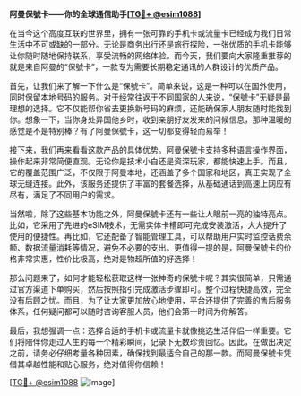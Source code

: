 **阿曼保號卡——你的全球通信助手[[TG💪+ @esim1088](https://t.me/s/esim1088)]**

在当今这个高度互联的世界里，拥有一张可靠的手机卡或流量卡已经成为我们日常生活中不可或缺的一部分。无论是商务出行还是旅行探险，一张优质的手机卡能够让你随时随地保持联系，享受流畅的网络体验。而今天，我们要向大家隆重推荐的就是来自阿曼的“保號卡”，一款专为需要长期稳定通讯的人群设计的优质产品。

首先，让我们来了解一下什么是“保號卡”。简单来说，这是一种可以在国外使用，同时保留本地号码的服务。对于经常往返于不同国家的人来说，“保號卡”无疑是最理想的选择。它不仅能帮你省去更换新号码的麻烦，还能确保家人朋友随时能找到你。想象一下，当你身处异国他乡时，收到亲朋好友发来的问候信息，那种温暖的感觉是不是特别棒？有了阿曼保號卡，这一切都变得轻而易举！

接下来，我们再来看看这款产品的具体优势。阿曼保號卡支持多种语言操作界面，操作起来非常简便直观。无论你是技术小白还是资深玩家，都能快速上手。而且，它的覆盖范围广泛，不仅限于阿曼本地，还涵盖了多个国家和地区，真正实现了全球无缝连接。此外，该服务还提供了丰富的套餐选择，从基础通话到高速上网应有尽有，满足了不同用户的需求。

当然啦，除了这些基本功能之外，阿曼保號卡还有一些让人眼前一亮的独特亮点。比如，它采用了先进的eSIM技术，无需实体卡槽即可完成安装激活，大大提升了使用的便捷性。再比如，它还配备了智能管理工具，可以帮助用户实时监控话费余额、数据流量消耗等情况，避免不必要的支出。更值得一提的是，阿曼保號卡的价格非常实惠，性价比极高，绝对是物超所值的好选择！

那么问题来了，如何才能轻松获取这样一张神奇的保號卡呢？其实很简单，只需通过官方渠道下单购买，然后按照指引完成激活步骤即可。整个过程快捷高效，完全没有后顾之忧。而且，为了让大家更加放心地使用，平台还提供了完善的售后服务体系，任何疑问都可以随时咨询客服人员，他们会第一时间为你解答。

最后，我想强调一点：选择合适的手机卡或流量卡就像挑选生活伴侣一样重要。它们将陪伴你走过人生的每一个精彩瞬间，记录下无数珍贵回忆。因此，在做出决定之前，请务必仔细考量各种因素，确保找到最适合自己的那一款。而阿曼保號卡凭借其卓越性能和贴心服务，绝对值得你信赖！

[[TG💪+ @esim1088](https://t.me/s/esim1088) ![Image](https://i.postimg.cc/4NQfJmqS/Snipaste-2025-05-13-00-14-12.png)]